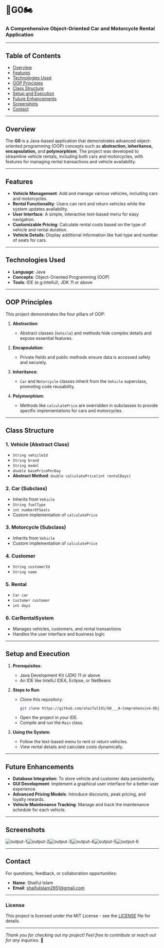 # 🚗G0🏍️

### A Comprehensive Object-Oriented Car and Motorcycle Rental Application

---

## Table of Contents
- [Overview](#overview)
- [Features](#features)
- [Technologies Used](#technologies-used)
- [OOP Principles](#oop-principles)
- [Class Structure](#class-structure)
- [Setup and Execution](#setup-and-execution)
- [Future Enhancements](#future-enhancements)
- [Screenshots](#screenshots)
- [Contact](#contact)

---

## Overview

The **G0** is a Java-based application that demonstrates advanced object-oriented programming (OOP) concepts such as **abstraction, inheritance, encapsulation,** and **polymorphism**. The project was developed to streamline vehicle rentals, including both cars and motorcycles, with features for managing rental transactions and vehicle availability.

---

## Features

- **Vehicle Management**: Add and manage various vehicles, including cars and motorcycles.
- **Rental Functionality**: Users can rent and return vehicles while the system updates availability.
- **User Interface**: A simple, interactive text-based menu for easy navigation.
- **Customizable Pricing**: Calculate rental costs based on the type of vehicle and rental duration.
- **Vehicle Details**: Display additional information like fuel type and number of seats for cars.

---

## Technologies Used

- **Language**: Java
- **Concepts**: Object-Oriented Programming (OOP)
- **Tools**: IDE (e.g.IntelliJ), JDK 11 or above

---

## OOP Principles

This project demonstrates the four pillars of OOP:

1. **Abstraction**:
    - Abstract classes (`Vehicle`) and methods hide complex details and expose essential features.

2. **Encapsulation**:
    - Private fields and public methods ensure data is accessed safely and securely.

3. **Inheritance**:
    - `Car` and `Motorcycle` classes inherit from the `Vehicle` superclass, promoting code reusability.

4. **Polymorphism**:
    - Methods like `calculatePrice` are overridden in subclasses to provide specific implementations for cars and motorcycles.

---

## Class Structure

### 1. **Vehicle (Abstract Class)**
- `String vehicleId`
- `String brand`
- `String model`
- `double basePricePerDay`
- **Abstract Method**: `double calculatePrice(int rentalDays)`

### 2. **Car (Subclass)**
- Inherits from `Vehicle`
- `String fuelType`
- `int numberOfSeats`
- Custom implementation of `calculatePrice`

### 3. **Motorcycle (Subclass)**
- Inherits from `Vehicle`
- Custom implementation of `calculatePrice`

### 4. **Customer**
- `String customerId`
- `String name`

### 5. **Rental**
- `Car car`
- `Customer customer`
- `int days`

### 6. **CarRentalSystem**
- Manages vehicles, customers, and rental transactions
- Handles the user interface and business logic

---

## Setup and Execution

1. **Prerequisites**:
    - Java Development Kit (JDK) 11 or above
    - An IDE like IntelliJ IDEA, Eclipse, or NetBeans

2. **Steps to Run**:
    - Clone this repository:
      ```bash
      git clone https://github.com/shaiful191/G0___A-Comprehensive-Object-Oriented-Car-and-Motorcycle-Rental-Application.git
      ```
    - Open the project in your IDE.
    - Compile and run the `Main` class.

3. **Using the System**:
    - Follow the text-based menu to rent or return vehicles.
    - View rental details and calculate costs dynamically.

---

## Future Enhancements

- **Database Integration**: To store vehicle and customer data persistently.
- **GUI Development**: Implement a graphical user interface for a better user experience.
- **Advanced Pricing Models**: Introduce discounts, peak pricing, and loyalty rewards.
- **Vehicle Maintenance Tracking**: Manage and track the maintenance schedule for each vehicle.

---

## Screenshots

![output-1](https://github.com/user-attachments/assets/a026d200-7861-48d9-95c3-8429ef8a9956)![output-2](https://github.com/user-attachments/assets/73ae2f91-082b-4c70-a592-8ca9bfe91d5e)![output-3](https://github.com/user-attachments/assets/4b28333b-d13e-4b96-a2d9-3bbf8c8fc909)![output-4](https://github.com/user-attachments/assets/2033c539-24b1-4e1b-a1e1-8f8803fe525f)![output-5](https://github.com/user-attachments/assets/e27923b3-a5c7-41be-bd2d-09969f7fd2f9)![output-6](https://github.com/user-attachments/assets/a1b73c28-3e52-415f-9c75-b56ecc245745)

---

## Contact

For questions, feedback, or collaboration opportunities:

- **Name**: Shaiful Islam
- **Email**: shaifulislam2651@gmail.com

---

### License

This project is licensed under the MIT License - see the [LICENSE](LICENSE) file for details.

---

*Thank you for checking out my project! Feel free to contribute or reach out for any inquiries.* 🚀
